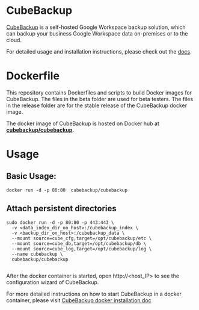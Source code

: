 # CubeBackup

[CubeBackup](https://www.cubebackup.com) is a self-hosted Google Workspace backup solution, which can backup your business Google Workspace data on-premises or to the cloud. 

For detailed usage and installation instructions, please check out the [docs](https://www.cubebackup.com/docs).

# Dockerfile
This repository contains Dockerfiles and scripts to build Docker images for CubeBackup. The files in the beta folder are used for beta testers. The files in the release folder are for the stable release of the CubeBackup docker image.

The docker image of CubeBackup is hosted on Docker hub at **[cubebackup/cubebackup](https://hub.docker.com/r/cubebackup/cubebackup)**. 

# Usage

## Basic Usage:
```
docker run -d -p 80:80  cubebackup/cubebackup
```

## Attach persistent directories
```
sudo docker run -d -p 80:80 -p 443:443 \
  -v <data_index_dir_on_host>:/cubebackup_index \
  -v <backup_dir_on_host>:/cubebackup_data \
  --mount source=cube_cfg,target=/opt/cubebackup/etc \
  --mount source=cube_db,target=/opt/cubebackup/db \
  --mount source=cube_log,target=/opt/cubebackup/log \
  --name cubebackup \
  cubebackup/cubebackup
  
```

After the docker container is started, open http://\<host_IP\> to see the configuration wizard of CubeBackup.

For more detailed instructions on how to start CubeBackup in a docker container, please visit [CubeBackup docker installation doc](https://www.cubebackup.com/docs/user_guide/installation/#for-docker-users)

